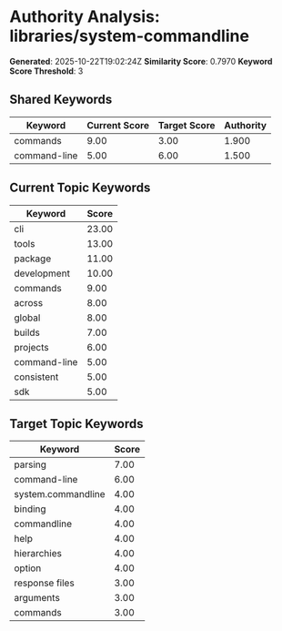 # Authority Analysis: libraries/system-commandline

**Generated**: 2025-10-22T19:02:24Z
**Similarity Score**: 0.7970
**Keyword Score Threshold**: 3

## Shared Keywords

| Keyword | Current Score | Target Score | Authority |
|---------|---------------|--------------|-----------|
| commands | 9.00 | 3.00 | 1.900 |
| command-line | 5.00 | 6.00 | 1.500 |

## Current Topic Keywords

| Keyword | Score |
|---------|-------|
| cli | 23.00 |
| tools | 13.00 |
| package | 11.00 |
| development | 10.00 |
| commands | 9.00 |
| across | 8.00 |
| global | 8.00 |
| builds | 7.00 |
| projects | 6.00 |
| command-line | 5.00 |
| consistent | 5.00 |
| sdk | 5.00 |

## Target Topic Keywords

| Keyword | Score |
|---------|-------|
| parsing | 7.00 |
| command-line | 6.00 |
| system.commandline | 4.00 |
| binding | 4.00 |
| commandline | 4.00 |
| help | 4.00 |
| hierarchies | 4.00 |
| option | 4.00 |
| response files | 3.00 |
| arguments | 3.00 |
| commands | 3.00 |

